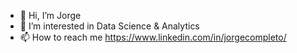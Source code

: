 - 👋 Hi, I’m Jorge
- 👀 I’m interested in Data Science & Analytics
- 📫 How to reach me https://www.linkedin.com/in/jorgecompleto/

<!---
jorgecompleto/jorgecompleto is a ✨ special ✨ repository because its `README.md` (this file) appears on your GitHub profile.
You can click the Preview link to take a look at your changes.
--->
